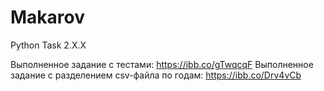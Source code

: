 # Makarov
Python Task 2.X.X


Выполненное задание с тестами: https://ibb.co/gTwqcqF
Выполненное задание с разделением csv-файла по годам: https://ibb.co/Drv4vCb
